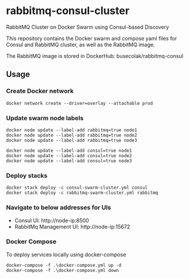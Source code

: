 # rabbitmq-consul-cluster

RabbitMQ Cluster on Docker Swarm using Consul-based Discovery

This repository contains the Docker swarm and compose yaml files for Consul and RabbitMQ cluster, as well as the RabbitMQ image.

The RabbitMQ image is stored in DockerHub: busecolak/rabbitmq-consul

## Usage

### Create Docker network

```shell
docker network create --driver=overlay --attachable prod
```

### Update swarm node labels

```shell
docker node update --label-add rabbitmq=true node1
docker node update --label-add rabbitmq=true node2
docker node update --label-add rabbitmq=true node3

docker node update --label-add consul=true node1
docker node update --label-add consul=true node2
docker node update --label-add consul=true node3
```

### Deploy stacks

```shell
docker stack deploy -c consul-swarm-cluster.yml consul
docker stack deploy -c rabbitmq-swarm-cluster.yml rabbitmq
```

### Navigate to below addresses for UIs

 - Consul UI: http://node-ip:8500
 - RabbitMq Management UI: http://node-ip:15672

### Docker Compose

To deploy services locally using docker-compose

```shell
docker-compose -f .\docker-compose.yml up -d
docker-compose -f .\docker-compose.yml down
```
